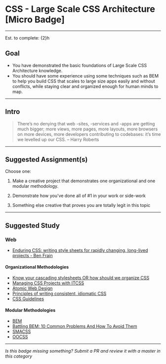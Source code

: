 # CSS - Large Scale CSS Architecture [Micro Badge]

-----

Est. to complete: {2}h

## Goal
- You have demonstrated the basic foundations of Large Scale CSS Architecture knowledge.
- You should have some experience using some techniques such as BEM to help you build CSS that scales to large size apps easily and without conflicts, while staying clear and organized enough for human minds to map.


-----

## Intro

> There’s no denying that web -sites, -services and -apps are getting much bigger; more views, more pages, more layouts, more browsers on more devices, more developers contributing to codebases: it’s time we levelled up our CSS. – Harry Roberts


-----


## Suggested Assignment(s)

Choose one:

1) Make a creative project that demonstrates one organizational and one modular methodology.

2) Demonstrate how you've done all of #1 in your work or side-work

3) Something else creative that proves you are totally legit in this topic


-----


## Suggested Study

### Web

- [Enduring CSS: writing style sheets for rapidly changing, long-lived projects - Ben Frain](https://benfrain.com/enduring-css-writing-style-sheets-rapidly-changing-long-lived-projects/)

#### Organizational Methodologies

- [Know your cascading stylesheets OR how should we organize CSS](https://fadeit.dk/blog/post/know-your-cascading-stylesheets-or-how-should-we-organize-css)
- [Managing CSS Projects with ITCSS](https://speakerdeck.com/dafed/managing-css-projects-with-itcss)
- [Atomic Web Design](http://bradfrost.com/blog/post/atomic-web-design/)
- [Principles of writing consistent, idiomatic CSS](https://github.com/necolas/idiomatic-css)
- [CSS Guidelines](http://cssguidelin.es/)

#### Modular Methodologies

- [BEM](https://en.bem.info/methodology/key-concepts/)
- [Battling BEM: 10 Common Problems And How To Avoid Them](https://www.smashingmagazine.com/2016/06/battling-bem-extended-edition-common-problems-and-how-to-avoid-them/)
- [SMACSS](https://smacss.com/book/categorizing)
- [OOCSS](https://www.smashingmagazine.com/2011/12/an-introduction-to-object-oriented-css-oocss/)



-----

  *Is this badge missing something? Submit a PR and review it with a master in this category*